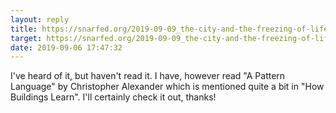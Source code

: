 ```yaml
---
layout: reply
title: https://snarfed.org/2019-09-09_the-city-and-the-freezing-of-life
target: https://snarfed.org/2019-09-09_the-city-and-the-freezing-of-life
date: 2019-09-06 17:47:32
---
```


I've heard of it, but haven't read it. I have, however read "A Pattern Language" by Christopher Alexander
which is mentioned quite a bit in "How Buildings Learn". I'll certainly check it out, thanks!
